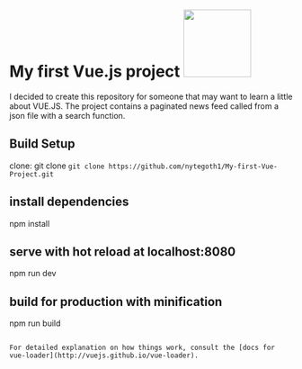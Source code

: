 # My first Vue.js project <img src="https://vuejs.org/images/logo.png" width="120" height="120">
I decided to create this repository for someone that may want to learn a little about VUE.JS.
The project contains a paginated news feed called from a json file with a search function.

## Build Setup

clone: git clone `git clone https://github.com/nytegoth1/My-first-Vue-Project.git`

## install dependencies
npm install

## serve with hot reload at localhost:8080
npm run dev

## build for production with minification
npm run build
```

For detailed explanation on how things work, consult the [docs for vue-loader](http://vuejs.github.io/vue-loader).
